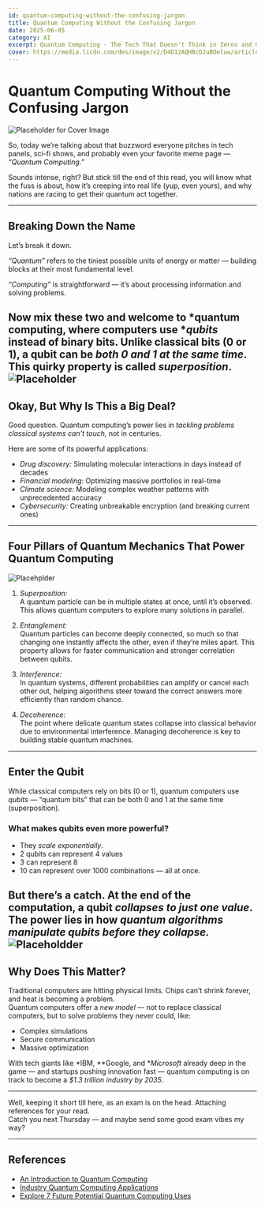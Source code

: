 ```yaml
--- 
id: quantum-computing-without-the-confusing-jargon
title: Quantum Computing Without the Confusing Jargon
date: 2025-06-05 
category: AI
excerpt: Quantum Computing - The Tech That Doesn’t Think in Zeros and Ones Anymore
cover: https://media.licdn.com/dms/image/v2/D4D12AQHBcOJuBOeluw/article-cover_image-shrink_720_1280/B4DZdBLQCDHwAM-/0/1749145161782?e=1762992000&v=beta&t=HCqEBJlvjTJnC3lt-3pbCVnHm-znAHWtQpw_SDNllLs
--- 
```


# Quantum Computing Without the Confusing Jargon

![Placeholder for Cover Image](https://media.licdn.com/dms/image/v2/D4D12AQHBcOJuBOeluw/article-cover_image-shrink_720_1280/B4DZdBLQCDHwAM-/0/1749145161782?e=1762992000&v=beta&t=HCqEBJlvjTJnC3lt-3pbCVnHm-znAHWtQpw_SDNllLs)

So, today we’re talking about that buzzword everyone pitches in tech panels, sci-fi shows, and probably even your favorite meme page — *“Quantum Computing.”*

Sounds intense, right? But stick till the end of this read, you will know what the fuss is about, how it’s creeping into real life (yup, even yours), and why nations are racing to get their quantum act together.

---

## Breaking Down the Name

Let’s break it down.

*“Quantum”* refers to the tiniest possible units of energy or matter — building blocks at their most fundamental level.  

*“Computing”* is straightforward — it’s about processing information and solving problems.

Now mix these two and welcome to *quantum computing, where computers use **qubits* instead of binary bits. Unlike classical bits (0 or 1), a qubit can be *both 0 and 1 at the same time*.  
This quirky property is called *superposition*.
![Placeholder](https://media.licdn.com/dms/image/v2/D4D12AQHl5gmK8BqLSw/article-inline_image-shrink_1500_2232/B4DZdBLF_7GkAY-/0/1749145117308?e=1762992000&v=beta&t=LgR6Tr9hmv37nEjU2-S4e1z0cmLTuRoTM8W_cWfTuNU)
---

## Okay, But Why Is This a Big Deal?

Good question. Quantum computing’s power lies in *tackling problems classical systems can’t touch,* not in centuries.

Here are some of its powerful applications:

- *Drug discovery:* Simulating molecular interactions in days instead of decades  
- *Financial modeling:* Optimizing massive portfolios in real-time  
- *Climate science:* Modeling complex weather patterns with unprecedented accuracy  
- *Cybersecurity:* Creating unbreakable encryption (and breaking current ones)

---

## Four Pillars of Quantum Mechanics That Power Quantum Computing
![Placehplder](https://media.licdn.com/dms/image/v2/D4D12AQGMaX4iniaR7w/article-inline_image-shrink_1500_2232/B4DZdBLGWvHMAY-/0/1749145119795?e=1762992000&v=beta&t=FpMyTLcLfn7O8klVTlFpqSnjTfcO6IKy28OhgPRRQXQ)

1. *Superposition:*  
   A quantum particle can be in multiple states at once, until it’s observed. This allows quantum computers to explore many solutions in parallel.

2. *Entanglement:*  
   Quantum particles can become deeply connected, so much so that changing one instantly affects the other, even if they’re miles apart. This property allows for faster communication and stronger correlation between qubits.

3. *Interference:*  
   In quantum systems, different probabilities can amplify or cancel each other out, helping algorithms steer toward the correct answers more efficiently than random chance.

4. *Decoherence:*  
   The point where delicate quantum states collapse into classical behavior due to environmental interference. Managing decoherence is key to building stable quantum machines.

---

## Enter the Qubit

While classical computers rely on bits (0 or 1), quantum computers use *qubits* — “quantum bits” that can be both 0 and 1 at the same time (superposition).

### What makes qubits even more powerful?

 - They *scale exponentially*.  
  - 2 qubits can represent 4 values  
  - 3 can represent 8  
  - 10 can represent over 1000 combinations — all at once.  

But there’s a catch. At the end of the computation, a qubit *collapses to just one value*.  
The power lies in how *quantum algorithms manipulate qubits before they collapse.*
![Placeholdder](https://media.licdn.com/dms/image/v2/D4D12AQGGXulOma3yfQ/article-inline_image-shrink_1000_1488/B4DZdBLGSmHkAQ-/0/1749145120763?e=1762992000&v=beta&t=AYi6DnI7FYo5ffqdNlxtpY48fAjfzaE_5KP6hPCB1cU)
---

## Why Does This Matter?

Traditional computers are hitting physical limits. Chips can’t shrink forever, and heat is becoming a problem.  
Quantum computers offer a *new model* — not to replace classical computers, but to solve problems they never could, like:

- Complex simulations  
- Secure communication  
- Massive optimization  

With tech giants like *IBM, **Google, and **Microsoft* already deep in the game — and startups pushing innovation fast — quantum computing is on track to become a *$1.3 trillion industry by 2035*.

---

Well, keeping it short till here, as an exam is on the head. Attaching references for your read.  
Catch you next Thursday — and maybe send some good exam vibes my way?

---

## References

- [An Introduction to Quantum Computing](https://www.dummies.com/article/technology/computers/what-is-quantum-computing-300551/)  
- [Industry Quantum Computing Applications](https://epjquantumtechnology.springeropen.com/articles/10.1140/epjqt/s40507-021-00114-x)  
- [Explore 7 Future Potential Quantum Computing Uses](https://www.techtarget.com/searchdatacenter/tip/Explore-future-potential-quantum-computing-uses)